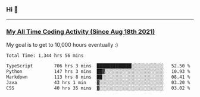 ### Hi 🙂

---

### <a href="https://wakatime.com/@Eroxl">My All Time Coding Activity (Since Aug 18th 2021)</a>
My goal is to get to 10,000 hours eventually :)
<!--START_SECTION:waka-->

```txt
Total Time: 1,344 hrs 56 mins

TypeScript        706 hrs 3 mins  █████████████░░░░░░░░░░░░   52.50 %
Python            147 hrs 3 mins  ██▓░░░░░░░░░░░░░░░░░░░░░░   10.93 %
Markdown          113 hrs 8 mins  ██░░░░░░░░░░░░░░░░░░░░░░░   08.41 %
Java              43 hrs 1 min    ▓░░░░░░░░░░░░░░░░░░░░░░░░   03.20 %
CSS               40 hrs 35 mins  ▓░░░░░░░░░░░░░░░░░░░░░░░░   03.02 %
```

<!--END_SECTION:waka-->
